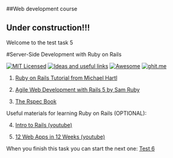 ##Web development course
 
## Under construction!!!

Welcome to the test task 5

#Server-Side Development with Ruby on Rails


[![MIT Licensed](https://img.shields.io/badge/license-MIT-blue.svg)](https://github.com/Kottans/web/blob/master/LICENSE.md)
[![Ideas and useful links](https://img.shields.io/badge/google--doc-ideas-ff69b4.svg)](https://docs.google.com/spreadsheets/d/1bZJhYjK3VHOS2HmQb2Fs4aHfEBt8mp1F09j9nEEDaqE/edit#gid=818017811)
[![Awesome](https://cdn.rawgit.com/sindresorhus/awesome/d7305f38d29fed78fa85652e3a63e154dd8e8829/media/badge.svg)](https://github.com/sindresorhus/awesome)
[![ghit.me](https://ghit.me/badge.svg?repo=Kottans/web)](https://ghit.me/repo/Kottans/web)

1. [Ruby on Rails Tutorial from Michael Hartl](https://www.railstutorial.org/book)

2. [Agile Web Development with Rails 5 by Sam Ruby](https://drive.google.com/open?id=0B2MaFfCi6ZhkVTVub0ZsemQ5alU)

3. [The Rspec Book](https://pragprog.com/book/achbd/the-rspec-book)



    
Useful materials for learning Ruby on Rails (OPTIONAL):

4. [Intro to Rails (youtube)](https://www.youtube.com/playlist?list=PL23ZvcdS3XPKnwg3lMv-JGNCn08kB0wsA)

5. [12 Web Apps in 12 Weeks (youtube)](https://www.youtube.com/playlist?list=PL23ZvcdS3XPLNdRYB_QyomQsShx59tpc-)


When you finish this task you can start the next one:
[Test 6](https://github.com/Kottans/web/blob/master/README06.md)
